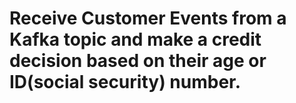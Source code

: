 # 
# Receive Customer Events from a Kafka topic and make a credit decision based on their age or ID(social security) number. 


